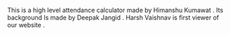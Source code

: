 This is a high level attendance calculator made by Himanshu Kumawat . 
Its background Is made by Deepak Jangid . 
Harsh Vaishnav is first viewer of our website .
